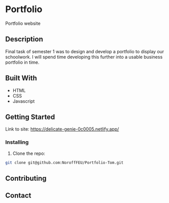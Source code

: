 # Portfolio

Portfolio website

## Description

Final task of semester 1 was to design and develop a portfolio to display our schoolwork. I will spend time developing this further into a usable business portfolio in time.

## Built With

- HTML
- CSS
- Javascript

## Getting Started

Link to site: https://delicate-genie-0c0005.netlify.app/

### Installing

1. Clone the repo:

```bash
git clone git@github.com:NoroffFEU/Portfolio-Tom.git
```

## Contributing


## Contact

